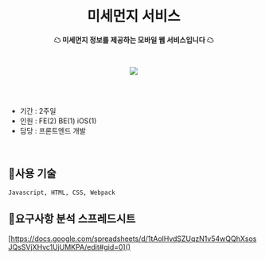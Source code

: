 <h1 align="center">미세먼지 서비스</h1>
<p align="center"><strong>☁ 미세먼지 정보를 제공하는 모바일 웹 서비스입니다 ☁</strong></p>
<br>
<p align="center"><img align="center" src="https://user-images.githubusercontent.com/58355499/98899813-bf4bc980-24f3-11eb-9851-86a6a566b4ac.gif"/></p>
<br>
<br>

- 기간 : 2주일 <br>
- 인원 : FE(2) BE(1) iOS(1) <br>
- 담당 : 프론트엔드 개발

<br>

## 🚩사용 기술 
```Javascript, HTML, CSS, Webpack```
<br>


## 🚩요구사항 분석 스프레드시트 

[https://docs.google.com/spreadsheets/d/1tAolHvdSZUqzN1v54wQQhXsosJQsSVjXHvc1UjUMKPA/edit#gid=0]()
